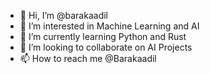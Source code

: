 - 👋 Hi, I’m @barakaadil
- 👀 I’m interested in Machine Learning and AI 
- 🌱 I’m currently learning Python and Rust
- 💞️ I’m looking to collaborate on AI Projects
- 📫 How to reach me @Barakaadil

<!---
barakaadil/barakaadil is a ✨ special ✨ repository because its `README.md` (this file) appears on your GitHub profile.
You can click the Preview link to take a look at your changes.
--->
